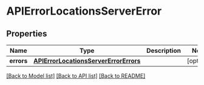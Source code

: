 # APIErrorLocationsServerError

## Properties
Name | Type | Description | Notes
------------ | ------------- | ------------- | -------------
**errors** | [**APIErrorLocationsServerErrorErrors**](APIErrorLocationsServerErrorErrors.md) |  | [optional] 

[[Back to Model list]](../README.md#documentation-for-models) [[Back to API list]](../README.md#documentation-for-api-endpoints) [[Back to README]](../README.md)

